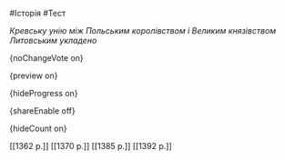 #Історія #Тест

*Кревську унію між Польським королівством і Великим князівством Литовським укладено*

{noChangeVote on}

{preview on}

{hideProgress on}

{shareEnable off}

{hideCount on}

[[1362 р.]]
[[1370 р.]]
[[1385 р.]]
[[1392 р.]]
